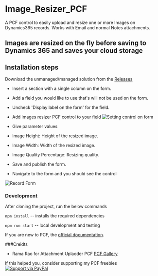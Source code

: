 # Image_Resizer_PCF
A PCF control to easily upload and resize one or more Images on Dynamics365 records. Works with Email and normal Notes attachments.
## Images are resized on the fly before saving to Dynamics 365 and saves your cloud storage

## Installation steps

Download the unmanaged/managed solution from the [Releases](https://github.com/nijos/Image_Resizer_PCF/tree/master/ImageUpload/ResizerSolution/bin/Release)

* Insert a section with a single column on the form.
* Add a field you would like to use that's will not be used on the form.
* Uncheck 'Display label on the form' for the field.
* Add images resizer PCF control to your field
 ![Setting control on form](https://nijoscrmworld.files.wordpress.com/2020/10/image-1.png?w=601)

* Give parameter values
* Image Height: Height of the resized image.
* Image Width: Width of the resized image.
* Image Quality Percentage: Resizing quality.
* Save and publish the form. 
* Navigate to the form and you should see the control

 ![Record Form](https://nijoscrmworld.files.wordpress.com/2020/10/image-2.png?w=601)
 
 ### Development

After cloning the project, run the below commands

`npm install` -- installs the required dependencies

`npm run start` -- local development and testing

If you are new to PCF, the [official documentation](https://docs.microsoft.com/en-us/powerapps/developer/component-framework/implementing-controls-using-typescript).

###Creidts 
* Rama Rao for Attachment Uplaoder PCF [PCF Gallery](https://pcf.gallery/attachment-uploader/)

If this helped you, consider supporting my PCF freebies [![Support via PayPal](https://cdn.rawgit.com/twolfson/paypal-github-button/1.0.0/dist/button.svg)](https://paypal.me/nijojosephraju?locale.x=en_GB)





